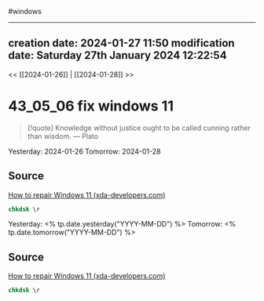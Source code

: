 #windows 

---
creation date: 2024-01-27 11:50
modification date: Saturday 27th January 2024 12:22:54
---

<< [[2024-01-26]] | [[2024-01-28]] >>

# 43_05_06 fix windows 11

> [!quote] Knowledge without justice ought to be called cunning rather than wisdom.
> — Plato

Yesterday: 2024-01-26
Tomorrow: 2024-01-28



## Source
[How to repair Windows 11 (xda-developers.com)](https://www.xda-developers.com/how-to-repair-windows-11/)

```cmd
chkdsk \r
```

Yesterday: <% tp.date.yesterday("YYYY-MM-DD") %>
Tomorrow: <% tp.date.tomorrow("YYYY-MM-DD") %>



## Source
[How to repair Windows 11 (xda-developers.com)](https://www.xda-developers.com/how-to-repair-windows-11/)

```cmd
chkdsk \r
```
